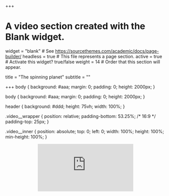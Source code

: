 +++
# A video section created with the Blank widget.

widget = "blank"  # See https://sourcethemes.com/academic/docs/page-builder/
headless = true  # This file represents a page section.
active = true  # Activate this widget? true/false
weight = 14  # Order that this section will appear.

title = "The spinning planet"
subtitle = ""

+++
body {
  background: #aaa;
  margin: 0;
  padding: 0;
  height: 2000px;
}

body {
  background: #aaa;
  margin: 0;
  padding: 0;
  height: 2000px;
}

header {
  background: #ddd;
  height: 75vh;
  width: 100%;
}

.video__wrapper {
  position: relative; padding-bottom: 53.25%; /* 16:9 */  padding-top: 25px;
}

.video__inner {
   position: absolute; top: 0; left: 0; width: 100%; height: 100%;
   min-height: 100%;
}

<body>
  <header>
    <iframe src="https://www.youtube.com/embed/w7Ap0k7qp2k?autoplay=1&loop=0&rel=0&showinfo=0&controls=0&autohide=1" frameborder="0" class="video__inner"></iframe>
  </header>
  
  <main></main>
  
</body>
